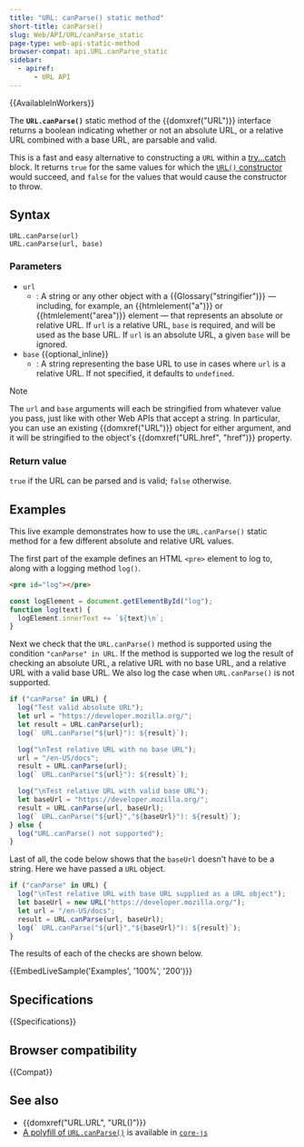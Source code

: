 ```yaml
---
title: "URL: canParse() static method"
short-title: canParse()
slug: Web/API/URL/canParse_static
page-type: web-api-static-method
browser-compat: api.URL.canParse_static
sidebar:
  - apiref:
      - URL API
---
```


{{AvailableInWorkers}}

The **`URL.canParse()`** static method of the {{domxref("URL")}} interface returns a boolean indicating whether or not an absolute URL, or a relative URL combined with a base URL, are parsable and valid.

This is a fast and easy alternative to constructing a `URL` within a [try...catch](/en-US/docs/Web/JavaScript/Reference/Statements/try...catch) block.
It returns `true` for the same values for which the [`URL()` constructor](/en-US/docs/Web/API/URL/URL) would succeed, and `false` for the values that would cause the constructor to throw.

## Syntax

```js-nolint
URL.canParse(url)
URL.canParse(url, base)
```

### Parameters

- `url`
  - : A string or any other object with a {{Glossary("stringifier")}} — including, for example, an {{htmlelement("a")}} or {{htmlelement("area")}} element — that represents an absolute or relative URL.
    If `url` is a relative URL, `base` is required, and will be used as the base URL.
    If `url` is an absolute URL, a given `base` will be ignored.
- `base` {{optional_inline}}
  - : A string representing the base URL to use in cases where `url` is a relative URL.
    If not specified, it defaults to `undefined`.

> [!NOTE]
> The `url` and `base` arguments will each be stringified from whatever value you pass, just like with other Web APIs that accept a string.
> In particular, you can use an existing {{domxref("URL")}} object for either argument, and it will be stringified to the object's {{domxref("URL.href", "href")}} property.

### Return value

`true` if the URL can be parsed and is valid; `false` otherwise.

## Examples

This live example demonstrates how to use the `URL.canParse()` static method for a few different absolute and relative URL values.

The first part of the example defines an HTML `<pre>` element to log to, along with a logging method `log()`.

```html
<pre id="log"></pre>
```

```js
const logElement = document.getElementById("log");
function log(text) {
  logElement.innerText += `${text}\n`;
}
```

Next we check that the `URL.canParse()` method is supported using the condition `"canParse" in URL`.
If the method is supported we log the result of checking an absolute URL, a relative URL with no base URL, and a relative URL with a valid base URL.
We also log the case when `URL.canParse()` is not supported.

```js
if ("canParse" in URL) {
  log("Test valid absolute URL");
  let url = "https://developer.mozilla.org/";
  let result = URL.canParse(url);
  log(` URL.canParse("${url}"): ${result}`);

  log("\nTest relative URL with no base URL");
  url = "/en-US/docs";
  result = URL.canParse(url);
  log(` URL.canParse("${url}"): ${result}`);

  log("\nTest relative URL with valid base URL");
  let baseUrl = "https://developer.mozilla.org/";
  result = URL.canParse(url, baseUrl);
  log(` URL.canParse("${url}","${baseUrl}"): ${result}`);
} else {
  log("URL.canParse() not supported");
}
```

Last of all, the code below shows that the `baseUrl` doesn't have to be a string.
Here we have passed a `URL` object.

```js
if ("canParse" in URL) {
  log("\nTest relative URL with base URL supplied as a URL object");
  let baseUrl = new URL("https://developer.mozilla.org/");
  let url = "/en-US/docs";
  result = URL.canParse(url, baseUrl);
  log(` URL.canParse("${url}","${baseUrl}"): ${result}`);
}
```

The results of each of the checks are shown below.

{{EmbedLiveSample('Examples', '100%', '200')}}

## Specifications

{{Specifications}}

## Browser compatibility

{{Compat}}

## See also

- {{domxref("URL.URL", "URL()")}}
- [A polyfill of `URL.canParse()`](https://github.com/zloirock/core-js#url-and-urlsearchparams) is available in [`core-js`](https://github.com/zloirock/core-js)

